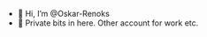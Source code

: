 - 👋 Hi, I’m @Oskar-Renoks
- 👀 Private bits in here. Other account for work etc.
<!--- - 📫 How to reach me ... --->

<!---
Oskar-Renoks/Oskar-Renoks is a ✨ special ✨ repository because its `README.md` (this file) appears on your GitHub profile.
You can click the Preview link to take a look at your changes.
--->
